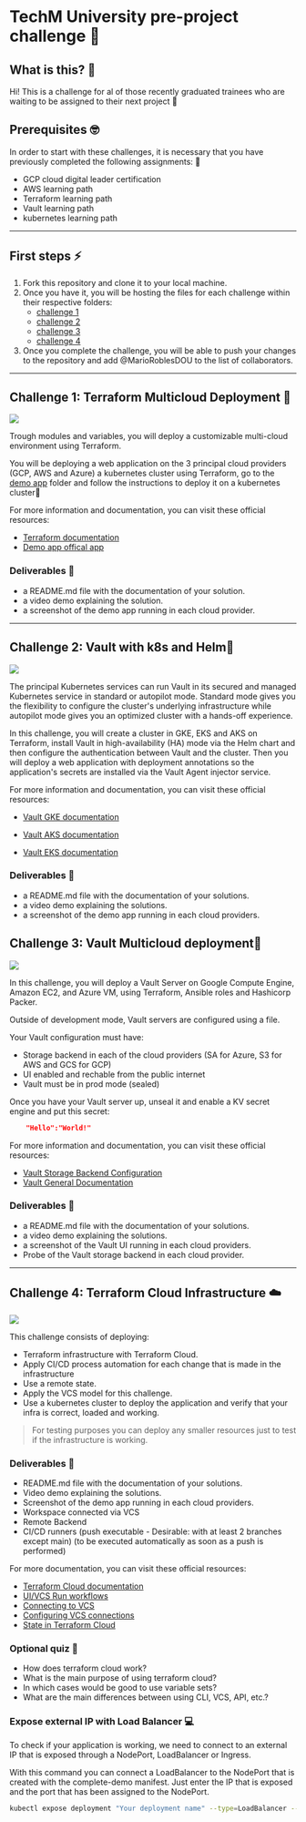 # TechM University pre-project challenge 🚀

## What is this? 🤔
Hi! This is a challenge for al of those recently graduated trainees who are waiting to be assigned to their next project 🦾

## Prerequisites 🤓

In order to start with these challenges, it is necessary that you have previously completed the following assignments: 📌

- GCP cloud digital leader certification
- AWS learning path
- Terraform learning path
- Vault learning path
- kubernetes learning path

---

## First steps ⚡️

1. Fork this repository and clone it to your local machine.
2. Once you have it, you will be hosting the files for each challenge within their respective folders:
	- [challenge 1](/challenge_1/)
	- [challenge 2](/challenge_2/)
	- [challenge 3](/challenge_3/)
	- [challenge 4](challenge_4/)
3. Once you complete the challenge, you will be able to push your changes to the repository and add @MarioRoblesDOU to the list of collaborators.	

---
## Challenge 1: Terraform Multicloud Deployment 💪

![](/img/challenge1.jpg)

Trough modules and variables, you will deploy a customizable multi-cloud environment using Terraform.

You will be deploying a web application on the 3 principal cloud providers (GCP, AWS and Azure) a kubernetes cluster using Terraform, go to the [demo app](/demo_app/) folder and follow the instructions to deploy it on a kubernetes cluster📖

For more information and documentation, you can visit these official resources:
- [Terraform documentation](https://learn.hashicorp.com/terraform)
- [Demo app offical app](https://microservices-demo.github.io/)

### Deliverables 📌

 - a README.md file with the documentation of your solution.
 - a video demo explaining the solution.
 - a screenshot of the demo app running in each cloud provider.

---
## Challenge 2: Vault with k8s and Helm💪

![](/img/challenge%202.jpg)

The principal Kubernetes services can run Vault in its secured and managed Kubernetes service in standard or autopilot mode. Standard mode gives you the flexibility to configure the cluster's underlying infrastructure while autopilot mode gives you an optimized cluster with a hands-off experience.

In this challenge, you will create a cluster in GKE, EKS and AKS on Terraform, install Vault in high-availability (HA) mode via the Helm chart and then configure the authentication between Vault and the cluster. Then you will deploy a web application with deployment annotations so the application's secrets are installed via the Vault Agent injector service.

For more information and documentation, you can visit these official resources: 
- [Vault GKE documentation](https://learn.hashicorp.com/tutorials/vault/kubernetes-google-cloud-gke?in=vault/kubernetes)
- [Vault AKS documentation](https://learn.hashicorp.com/tutorials/vault/kubernetes-azure-aks?in=vault/kubernetes)

- [Vault EKS documentation](https://learn.hashicorp.com/tutorials/vault/kubernetes-amazon-eks?in=vault/kubernetes)

### Deliverables 📌

 - a README.md file with the documentation of your solutions.
 - a video demo explaining the solutions.
 - a screenshot of the demo app running in each cloud providers.

## Challenge 3: Vault Multicloud deployment💪

![](/img/challenge3.jpg)

In this challenge, you will deploy a Vault Server on Google Compute Engine, Amazon EC2, and Azure VM, using Terraform, Ansible roles and Hashicorp Packer.

Outside of development mode, Vault servers are configured using a file.

Your Vault configuration must have:

- Storage backend in each of the cloud providers (SA for Azure, S3 for AWS and GCS for GCP)
- UI enabled and rechable from the public internet
- Vault must be in prod mode (sealed)

Once you have your Vault server up, unseal it and enable a KV secret engine and put this secret:

``` json
	"Hello":"World!"
```

For more information and documentation, you can visit these official resources:
- [Vault Storage Backend Configuration](https://www.vaultproject.io/docs/configuration/storage)
- [Vault General Documentation](https://learn.hashicorp.com/vault)

### Deliverables 📌

 - a README.md file with the documentation of your solutions.
 - a video demo explaining the solutions.
 - a screenshot of the Vault UI running in each cloud providers.
 - Probe of the Vault storage backend in each cloud provider.

---
## Challenge 4: Terraform Cloud Infrastructure ☁️

![](img/challenge4.jpg)

This challenge consists of deploying:
- Terraform infrastructure with Terraform Cloud. 
- Apply CI/CD process automation for each change that is made in the infrastructure 
- Use a remote state. 
- Apply the VCS model for this challenge.
- Use a kubernetes cluster to deploy the application and verify that your infra is correct, loaded and working. 

>For testing purposes you can deploy any smaller resources just to test if the infrastructure is working. 

### Deliverables 📌

- README.md file with the documentation of your solutions.
- Video demo explaining the solutions.
- Screenshot of the demo app running in each cloud providers.
- Workspace connected via VCS
- Remote Backend
- CI/CD runners (push executable - Desirable: with at least 2 branches except main) (to be executed automatically as soon as a push is performed)

For more documentation, you can visit these official resources:

- [Terraform Cloud documentation](https://learn.hashicorp.com/collections/terraform/cloud-get-started)
- [UI/VCS Run workflows](https://www.terraform.io/cloud-docs/run/ui)
- [Connecting to VCS](https://www.terraform.io/cloud-docs/vcs)
- [Configuring VCS connections](https://www.terraform.io/cloud-docs/workspaces/settings/vcs)
- [State in Terraform Cloud](https://www.terraform.io/cloud-docs/workspaces/state)
  
  
### Optional quiz  🤨

- How does terraform cloud work?
- What is the main purpose of using terraform cloud?
- In which cases would be good to use variable sets? 
- What are the main differences between using CLI, VCS, API, etc.?
  

### Expose external IP with Load Balancer 💻

To check if your application is working, we need to connect to an external IP that is exposed through a NodePort, LoadBalancer or Ingress.

With this command you can connect a LoadBalancer to the NodePort that is created with the complete-demo manifest.
Just enter the IP that is exposed and the port that has been assigned to the NodePort.

```bash
kubectl expose deployment "Your deployment name" --type=LoadBalancer --name="Change this" -n "your name space"
```
